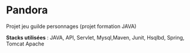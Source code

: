 # Pandora
Projet jeu guilde personnages (projet formation JAVA)

**Stacks utilisées** : JAVA, API, Servlet, Mysql,Maven, Junit, Hsqlbd, Spring, Tomcat Apache 
